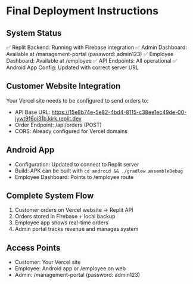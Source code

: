# Final Deployment Instructions

## System Status
✅ Replit Backend: Running with Firebase integration
✅ Admin Dashboard: Available at /management-portal (password: admin123)
✅ Employee Dashboard: Available at /employee
✅ API Endpoints: All operational
✅ Android App Config: Updated with correct server URL

## Customer Website Integration
Your Vercel site needs to be configured to send orders to:
- API Base URL: https://15e8b74e-5e82-4bd4-8115-c38ee1ec49de-00-jywt9f6oi31b.kirk.replit.dev
- Order Endpoint: /api/orders (POST)
- CORS: Already configured for Vercel domains

## Android App
- Configuration: Updated to connect to Replit server
- Build: APK can be built with `cd android && ./gradlew assembleDebug`
- Employee Dashboard: Points to /employee route

## Complete System Flow
1. Customer orders on Vercel website → Replit API
2. Orders stored in Firebase + local backup
3. Employee app shows real-time orders
4. Admin portal tracks revenue and manages system

## Access Points
- Customer: Your Vercel site
- Employee: Android app or /employee on web
- Admin: /management-portal (password: admin123)
